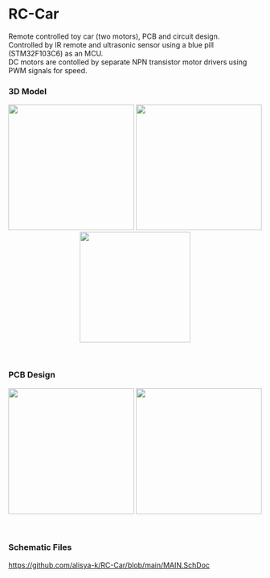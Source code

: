 # RC-Car
Remote controlled toy car (two motors), PCB and circuit design.
<br/>
Controlled by IR remote and ultrasonic sensor using a blue pill (STM32F103C6) as an MCU. 
<br />
DC motors are contolled by separate NPN transistor motor drivers using PWM signals for speed.
### 3D Model
<p align="center">
<img src="https://github.com/alisya-k/RC-Car/assets/56568411/9b5deca5-41fa-4f3f-b3b9-623a3b44f4a1" width="250px" />
<img src="https://github.com/alisya-k/RC-Car/assets/56568411/79aa7572-7dfb-441f-8bbc-7901574fe74e" width="250px" />
<img src="https://github.com/alisya-k/RC-Car/assets/56568411/30fdc35f-1e9e-45e3-8198-fdba5f83dc39" width="220px" />
</p>
<br />

### PCB Design
<p align="center">
<img src="https://github.com/alisya-k/RC-Car/assets/56568411/0f602e03-4e69-441c-bcc8-e2f94bd74afa" width="250px" />
<img src="https://github.com/alisya-k/RC-Car/assets/56568411/74553cff-be74-40fc-87ca-190fad6763c1" width="250px" />
</p>
<br />

### Schematic Files
https://github.com/alisya-k/RC-Car/blob/main/MAIN.SchDoc
<br />
